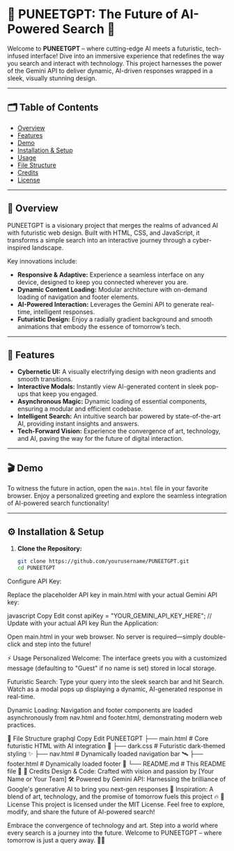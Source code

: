 # 🚀 PUNEETGPT: The Future of AI-Powered Search 🤖

Welcome to **PUNEETGPT** – where cutting-edge AI meets a futuristic, tech-infused interface! Dive into an immersive experience that redefines the way you search and interact with technology. This project harnesses the power of the Gemini API to deliver dynamic, AI-driven responses wrapped in a sleek, visually stunning design.

---

## 🗂️ Table of Contents

- [Overview](#overview)
- [Features](#features)
- [Demo](#demo)
- [Installation & Setup](#installation--setup)
- [Usage](#usage)
- [File Structure](#file-structure)
- [Credits](#credits)
- [License](#license)

---

## 🔮 Overview

PUNEETGPT is a visionary project that merges the realms of advanced AI with futuristic web design. Built with HTML, CSS, and JavaScript, it transforms a simple search into an interactive journey through a cyber-inspired landscape.

Key innovations include:
- **Responsive & Adaptive:** Experience a seamless interface on any device, designed to keep you connected wherever you are.
- **Dynamic Content Loading:** Modular architecture with on-demand loading of navigation and footer elements.
- **AI-Powered Interaction:** Leverages the Gemini API to generate real-time, intelligent responses.
- **Futuristic Design:** Enjoy a radially gradient background and smooth animations that embody the essence of tomorrow’s tech.

---

## 🌟 Features

- **Cybernetic UI:** A visually electrifying design with neon gradients and smooth transitions.
- **Interactive Modals:** Instantly view AI-generated content in sleek pop-ups that keep you engaged.
- **Asynchronous Magic:** Dynamic loading of essential components, ensuring a modular and efficient codebase.
- **Intelligent Search:** An intuitive search bar powered by state-of-the-art AI, providing instant insights and answers.
- **Tech-Forward Vision:** Experience the convergence of art, technology, and AI, paving the way for the future of digital interaction.

---

## 🎬 Demo

To witness the future in action, open the `main.html` file in your favorite browser. Enjoy a personalized greeting and explore the seamless integration of AI-powered search functionality!

---

## ⚙️ Installation & Setup

1. **Clone the Repository:**

   ```bash
   git clone https://github.com/yourusername/PUNEETGPT.git
   cd PUNEETGPT
Configure API Key:

Replace the placeholder API key in main.html with your actual Gemini API key:

javascript
Copy
Edit
const apiKey = "YOUR_GEMINI_API_KEY_HERE"; // Update with your actual API key
Run the Application:

Open main.html in your web browser. No server is required—simply double-click and step into the future!

⚡ Usage
Personalized Welcome:
The interface greets you with a customized message (defaulting to "Guest" if no name is set) stored in local storage.

Futuristic Search:
Type your query into the sleek search bar and hit Search. Watch as a modal pops up displaying a dynamic, AI-generated response in real-time.

Dynamic Loading:
Navigation and footer components are loaded asynchronously from nav.html and footer.html, demonstrating modern web practices.

📁 File Structure
graphql
Copy
Edit
PUNEETGPT
├── main.html        # Core futuristic HTML with AI integration 🚀
├── dark.css         # Futuristic dark-themed styling ✨
├── nav.html         # Dynamically loaded navigation bar 🛰️
├── footer.html      # Dynamically loaded footer 🌌
└── README.md        # This README file 📝
🙌 Credits
Design & Code: Crafted with vision and passion by [Your Name or Your Team] 🛠️
Powered by Gemini API: Harnessing the brilliance of Google's generative AI to bring you next-gen responses 🤖
Inspiration: A blend of art, technology, and the promise of tomorrow fuels this project 🔥
📜 License
This project is licensed under the MIT License. Feel free to explore, modify, and share the future of AI-powered search!

Embrace the convergence of technology and art. Step into a world where every search is a journey into the future. Welcome to PUNEETGPT – where tomorrow is just a query away. 🚀✨

